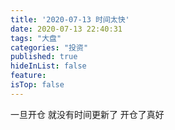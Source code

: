 ```yaml
---
title: '2020-07-13 时间太快'
date: 2020-07-13 22:40:31
tags: "大盘"
categories: "投资"
published: true
hideInList: false
feature: 
isTop: false
---
```

一旦开仓
就没有时间更新了
开仓了真好
<!-- more -->
